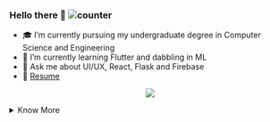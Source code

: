 ### Hello there 👋  ![counter](https://komarev.com/ghpvc/?username=ParthCheulkar&style=for-the-badge)

<!-- **ParthCheulkar/ParthCheulkar** is a ✨ _special_ ✨ repository because its `README.md` (this file) appears on your GitHub profile. -->



- 🎓 I’m currently pursuing my undergraduate degree in Computer Science and Engineering
- 🌱 I’m currently learning Flutter and dabbling in ML
- 💬 Ask me about UI/UX, React, Flask and Firebase
- 📄 [Resume](https://github.com/ParthCheulkar/ParthCheulkar/blob/main/Parth_Cheulkar_Resume%20(6).pdf)
<!-- - 📫 How to reach me: ... -->
<!-- - 😄 Pronouns: He/Him -->
<!-- - ⚡ Fun fact: ... -->
<p align="center">
<img align="center" src="https://github-readme-stats.vercel.app/api/top-langs/?username=ParthCheulkar&langs_count=4&theme=radical">
</p>
<details>
  
  <summary> Know More </summary>
  
  <h2 align="center"><u>My Github Stats</u></h2>
  <p align="center">
  <br>
  <br>
  <img align="center" src="https://github-readme-stats.vercel.app/api?username=ParthCheulkar&count_private=true&show_icons=trueline_height=21&theme=radical">	
  <br>
  <br>
  <img align="center" src="https://github-readme-streak-stats.herokuapp.com/?user=ParthCheulkar&theme=radical">
  </p>
  <br>
  <h2 align="center"><u>Connect with me on....</u></h2>
  <p align="center">
    <a href="https://twitter.com/Parth_Vader__"><img src="https://img.shields.io/badge/twitter-%231DA1F2.svg?&style=for-the-badge&logo=twitter&logoColor=white"   height=25></a> <a href="https://www.linkedin.com/in/parthcheulkar"><img src="https://img.shields.io/badge/linkedin-%230077B5.svg?&style=for-the-badge&logo=linkedin&logoColor=white" height=25></a> <a href="mailto:pscheulkar12@gmail.com"><img src="https://img.shields.io/badge/Gmail-D14836?style=for-the-badge&logo=gmail&logoColor=white"></a>
  </p>
  <br>
  <br>
  
</details>
